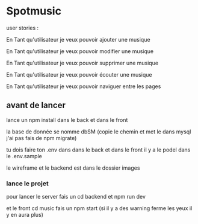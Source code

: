 # Spotmusic

user stories : 

En Tant qu'utilisateur je veux pouvoir ajouter une musique

En Tant qu'utilisateur je veux pouvoir modifier une musique

En Tant qu'utilisateur je veux pouvoir supprimer une musique

En Tant qu'utilisateur je veux pouvoir écouter une musique

En Tant qu'utilisateur je veux pouvoir naviguer entre les pages

## avant de lancer

lance un npm install dans le back et dans le front 

la base de donnée se nomme dbSM (copie le chemin et met le dans mysql j'ai pas fais de npm migrate)

tu dois faire ton .env dans dans le back et dans le front il y a le podel dans le .env.sample

le wireframe et le backend est dans le dossier images

### lance le projet 

pour lancer le server fais un cd backend et npm run dev

et le front cd music fais un npm start (si il y a des warning ferme les yeux il y en aura plus)
